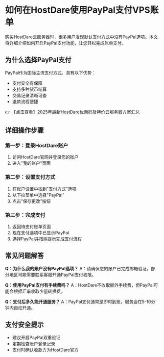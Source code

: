 # 如何在HostDare使用PayPal支付VPS账单

购买HostDare云服务器时，很多用户发现默认支付方式中没有PayPal选项。本文将详细介绍如何开启PayPal支付功能，让您轻松完成账单支付。

## 为什么选择PayPal支付

PayPal作为国际主流支付方式，具有以下优势：
- 支付安全有保障
- 支持多种货币结算
- 交易记录清晰可查
- 退款流程便捷

👉 [【点击查看】2025年最新HostDare优惠码及特价云服务器方案汇总](https://bit.ly/hostdare)

## 详细操作步骤

### 第一步：登录HostDare账户
1. 访问HostDare官网并登录您的账户
2. 进入"我的账户"页面

### 第二步：设置支付方式
1. 在账户设置中找到"支付方式"选项
2. 从下拉菜单中选择"PayPal"
3. 点击"保存更改"按钮

### 第三步：完成支付
1. 返回待支付账单页面
2. 现在支付选项中已显示PayPal
3. 选择PayPal并按照提示完成支付流程

## 常见问题解答

**Q：为什么我的账户没有PayPal选项？**
A：请确保您的账户已完成邮箱验证，部分地区可能需要联系客服开通PayPal支付权限。

**Q：使用PayPal支付有手续费吗？**
A：HostDare不收取额外手续费，但PayPal可能会根据汇率收取少量转换费。

**Q：支付后多久能开通服务？**
A：PayPal支付通常是即时到账，服务会在5-10分钟内自动开通。

## 支付安全提示
- 建议开启PayPal双重验证
- 定期检查账户登录记录
- 支付时确认收款方为HostDare官方